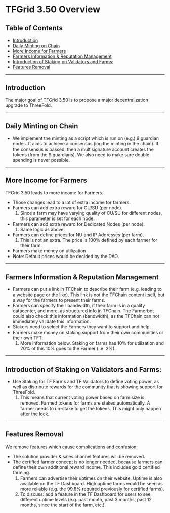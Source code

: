 <h1> TFGrid 3.50 Overview </h1>

<h2> Table of Contents </h2>

- [Introduction](#introduction)
- [Daily Minting on Chain](#daily-minting-on-chain)
- [More Income for Farmers](#more-income-for-farmers)
- [Farmers Information \& Reputation Management](#farmers-information--reputation-management)
- [Introduction of Staking on Validators and Farms:](#introduction-of-staking-on-validators-and-farms)
- [Features Removal](#features-removal)

***

## Introduction

The major goal of TFGrid 3.50 is to propose a major decentralization upgrade to ThreeFold.

***

## Daily Minting on Chain

* We implement the minting as a script which is run on (e.g.) 9 guardian nodes. It aims to achieve a consensus (log the minting in the chain). If the consensus is passed, then a multisignature account creates the tokens (from the 9 guardians). We also need to make sure double-spending is never possible.
***
## More Income for Farmers

TFGrid 3.50 leads to more income for Farmers.

* Those changes lead to a lot of extra income for farmers.
* Farmers can add extra reward for CU/SU (per node).
  1. Since a farm may have varying quality of CU/SU for different nodes, this parameter is set for each node.
* Farmers can add extra reward for Dedicated Nodes (per node).
  1. Same logic as above.
* Farmers can define prices for NU and IP Addresses (per farm).
  1. This is not an extra. The price is 100% defined by each farmer for their farm.
* Farmers make money on utilization
* Note: Default prices would be decided by the DAO.

***

## Farmers Information & Reputation Management

* Farmers can put a link in TFChain to describe their farm (e.g. leading to a website page or the like). This link is not the TFChain content itself, but a way for the farmers to present their farms.
 * Farmers can specify their bandwidth, if their farm is in a quality datacenter, and more, as structured info in TFChain. The Farmerbot could also check this information (bandwidth), as the TFChain can not immediately validate this information.
 * Stakers need to select the Farmers they want to support and help.
 * Farmers make money on staking support from their own communities or their own TFT.
   1. More information below. Staking on farms has 10% for utilization and 20% of this 10% goes to the Farmer (i.e. 2%).
***
## Introduction of Staking on Validators and Farms:
  
* Use Staking for TF Farms and TF Validators to define voting power, as well as distribute rewards for the community that is showing support for ThreeFold.
  1. This means that current voting power based on farm size is removed. Farmed tokens for farms are staked automatically. A farmer needs to un-stake to get the tokens. This might only happen after the lock.
***
## Features Removal

We remove features which cause complications and confusion:

* The solution provider & sales channel features will be removed.
* The certified farmer concept is no longer needed, because farmers can define their own additional reward income. This includes gold certified farming.
  1. Farmers can advertise their uptimes on their website. Uptime is also available on the TF Dashboard. High uptime farms would be seen as more reliable (e.g. the 99.8% required previously for certified farms).
  2. To discuss: add a feature in the TF Dashboard for users to see different uptime levels (e.g. past month, past 3 months, past 12 months, since the start of the farm, etc.).